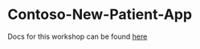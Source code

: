 # Contoso-New-Patient-App

Docs for this workshop can be found [here](https://newpatiente2e.github.io/docs/)
